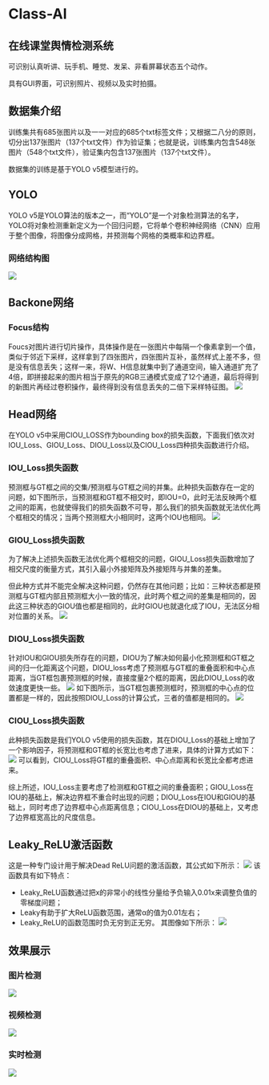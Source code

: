 # Class-AI
## 在线课堂舆情检测系统
可识别认真听讲、玩手机、睡觉、发呆、非看屏幕状态五个动作。

具有GUI界面，可识别照片、视频以及实时拍摄。
## 数据集介绍
训练集共有685张图片以及一一对应的685个txt标签文件；又根据二八分的原则，切分出137张图片（137个txt文件）作为验证集；也就是说，训练集内包含548张图片（548个txt文件），验证集内包含137张图片（137个txt文件）。

数据集的训练是基于YOLO v5模型进行的。
## YOLO
YOLO v5是YOLO算法的版本之一，而“YOLO”是一个对象检测算法的名字，YOLO将对象检测重新定义为一个回归问题，它将单个卷积神经网络（CNN）应用于整个图像，将图像分成网格，并预测每个网格的类概率和边界框。

### 网络结构图
![](./1.jpg)
## Backone网络
### Focus结构
Foucs对图片进行切片操作，具体操作是在一张图片中每隔一个像素拿到一个值，类似于邻近下采样，这样拿到了四张图片，四张图片互补，虽然样式上差不多，但是没有信息丢失；这样一来，将W、H信息就集中到了通道空间，输入通道扩充了4倍，即拼接起来的图片相当于原先的RGB三通模式变成了12个通道，最后将得到的新图片再经过卷积操作，最终得到没有信息丢失的二倍下采样特征图。
![](./2.jpg)
## Head网络
在YOLO v5中采用CIOU_LOSS作为bounding box的损失函数，下面我们依次对IOU_Loss、GIOU_Loss、DIOU_Loss以及CIOU_Loss四种损失函数进行介绍。
### IOU_Loss损失函数
预测框与GT框之间的交集/预测框与GT框之间的并集。此种损失函数存在一定的问题，如下图所示，当预测框和GT框不相交时，即IOU=0，此时无法反映两个框之间的距离，也就使得我们的损失函数不可导，那么我们的损失函数就无法优化两个框相交的情况；当两个预测框大小相同时，这两个IOU也相同。
![](./3.jpg)
### GIOU_Loss损失函数
为了解决上述损失函数无法优化两个框相交的问题，GIOU_Loss损失函数增加了相交尺度的衡量方式，其引入最小外接矩阵及外接矩阵与并集的差集。

但此种方式并不能完全解决这种问题，仍然存在其他问题；比如：三种状态都是预测框与GT框内部且预测框大小一致的情况，此时两个框之间的差集是相同的，因此这三种状态的GIOU值也都是相同的，此时GIOU也就退化成了IOU，无法区分相对位置的关系。
![](./4.jpg)
### DIOU_Loss损失函数
针对IOU和GIOU损失所存在的问题，DIOU为了解决如何最小化预测框和GT框之间的归一化距离这个问题，DIOU_loss考虑了预测框与GT框的重叠面积和中心点距离，当GT框包裹预测框的时候，直接度量2个框的距离，因此DIOU_Loss的收敛速度更快一些。
![](./5.jpg)
如下图所示，当GT框包裹预测框时，预测框的中心点的位置都是一样的，因此按照DIOU_Loss的计算公式，三者的值都是相同的。
![](./6.jpg)
### CIOU_Loss损失函数
此种损失函数是我们YOLO v5使用的损失函数，其在DIOU_Loss的基础上增加了一个影响因子，将预测框和GT框的长宽比也考虑了进来，具体的计算方式如下：
![](./7.jpg)
可以看到，CIOU_Loss将GT框的重叠面积、中心点距离和长宽比全都考虑进来。

综上所述，IOU_Loss主要考虑了检测框和GT框之间的重叠面积；GIOU_Loss在IOU的基础上，解决边界框不重合时出现的问题；DIOU_Loss在IOU和GIOU的基础上，同时考虑了边界框中心点距离信息；CIOU_Loss在DIOU的基础上，又考虑了边界框宽高比的尺度信息。
## Leaky_ReLU激活函数
这是一种专门设计用于解决Dead ReLU问题的激活函数，其公式如下所示：
![](./8.jpg)
该函数具有如下特点：
* Leaky_ReLU函数通过把x的非常小的线性分量给予负输入0.01x来调整负值的零梯度问题；
* Leaky有助于扩大ReLU函数范围，通常α的值为0.01左右；
* Leaky_ReLU的函数范围时负无穷到正无穷。
其图像如下所示：
![](./9.jpg)
## 效果展示
### 图片检测
![](./10.jpg)
### 视频检测
![](./11.gif)
### 实时检测
![](./12.gif)

